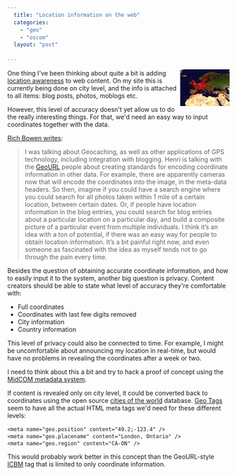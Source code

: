 ```yaml
---
  title: "Location information on the web"
  categories: 
    - "geo"
    - "oscom"
  layout: "post"

---
```

<img src="/files/geourl.jpg" border="0" height="83" width="112" alt="geourl.jpg" title="Site locations on the GeoURL map" align="right" />

One thing I've been thinking about quite a bit is adding [location awareness][1] to web content. On my site this is currently being done on city level, and the info is attached to all items: blog posts, photos, moblogs etc.

However, this level of accuracy doesn't yet allow us to do the really interesting things. For that, we'd need an easy way to input coordinates together with the data.

[Rich Bowen writes][2]:

> I was talking about Geocaching, as well as other applications of GPS technology, including integration with blogging. Henri is talking with the [GeoURL][3] people about creating standards for encoding coordinate information in other data. For example, there are apparently cameras now that will encode the coordinates into the image, in the meta-data headers. So then, imagine if you could have a search engine where you could search for all photos taken within 1 mile of a certain location, between certain dates. Or, if people have location information in the blog entries, you could search for blog entries about a particular location on a particular day, and build a composite picture of a particular event from multiple individuals. I think it&rsquo;s an idea with a ton of potential, if there was an easy way for people to obtain location information. It&rsquo;s a bit painful right now, and even someone as fascinated with the idea as myself tends not to go through the pain every time.

Besides the question of obtaining accurate coordinate information, and how to easily input it to the system, another big question is privacy. Content creators should be able to state what level of accuracy they're comfortable with:

- Full coordinates
- Coordinates with last few digits removed
- City information
- Country information

This level of privacy could also be connected to time. For example, I might be uncomfortable about announcing my location in real-time, but would have no problems in revealing the coordinates after a week or two.

I need to think about this a bit and try to hack a proof of concept using the [MidCOM metadata system][4].

If content is revealed only on city level, it could be converted back to coordinates using the open source [cities of the world][5] database. [Geo Tags][6] seem to have all the actual HTML meta tags we'd need for these different levels:

	<meta name="geo.position" content="49.2;-123.4" />
	<meta name="geo.placename" content="London, Ontario" />
	<meta name="geo.region" content="CA-ON" />

This would probably work better in this concept than the GeoURL-style [ICBM][7] tag that is limited to only coordinate information.

[1]: http://bergie.iki.fi/blog/adding_location_awareness_to_blogs/
[2]: http://drbacchus.com/wordpress/?p=950
[3]: http://geourl.org/
[4]: http://www.midgard-project.org/midcom-permalink-c25d278a232a61cc6218d726215916e4
[5]: http://www.maxmind.com/download/worldcities/
[6]: http://geotags.com/geo/geotags2.html
[7]: http://geourl.org/add.html
